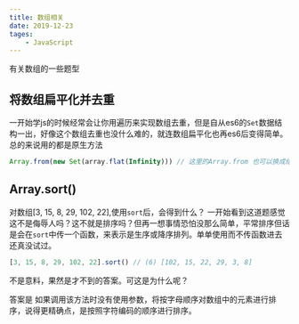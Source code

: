 ```yaml
---
title: 数组相关
date: 2019-12-23
tages:
    - JavaScript
---
```

有关数组的一些题型

<!-- more -->

## 将数组扁平化并去重
一开始学js的时候经常会让你用遍历来实现数组去重，但是自从es6的`Set`数据结构一出，好像这个数组去重也没什么难的，就连数组扁平化也再es6后变得简单。总的来说用的都是原生方法
```js
Array.from(new Set(array.flat(Infinity))) // 这里的Array.from 也可以换成结构[...]
```

## Array.sort()
对数组[3, 15, 8, 29, 102, 22],使用`sort`后，会得到什么？
一开始看到这道题感觉这不是侮辱人吗？这不就是排序吗？但再一想事情恐怕没那么简单，平常排序但话是会在`sort`中传一个函数，来表示是生序或降序排列。单单使用而不传函数进去还真没试过。

```js
[3, 15, 8, 29, 102, 22].sort() // (6) [102, 15, 22, 29, 3, 8]
```
不是意料，果然是才不到的答案。可这是为什么呢？

答案是 如果调用该方法时没有使用参数，将按字母顺序对数组中的元素进行排序，说得更精确点，是按照字符编码的顺序进行排序。